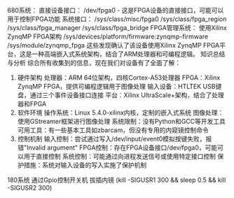 
680系统：
直接设备接口：
/dev/fpga0 - 这是FPGA设备的直接接口，可能可以用于控制FPGA功能
系统接口：
/sys/class/misc/fpga0
/sys/class/fpga_region
/sys/class/fpga_manager
/sys/class/fpga_bridge
FPGA管理系统：
使用Xilinx ZynqMP FPGA架构
/sys/devices/platform/firmware:zynqmp-firmware
/sys/module/zynqmp_fpga
这些发现确认了该设备使用Xilinx ZynqMP FPGA平台，这是一种高端嵌入式系统架构，结合了ARM处理器和可编程逻辑。
知识总结与分析
综合所有收集到的信息，现在我们对设备有了全面了解：
1. 硬件架构
处理器：ARM 64位架构，四核Cortex-A53处理器
FPGA：Xilinx ZynqMP FPGA，提供可编程逻辑用于图像处理
输入设备：HTLTEK USB键盘，通过三个事件设备接口连接
平台：Xilinx UltraScale+架构，结合了处理器和FPGA
2. 软件环境
操作系统：Linux 5.4.0-xilinx内核，定制的嵌入式系统
图像处理：使用GStreamer框架进行图像处理
系统限制：没有Python和GCC等开发工具
可用工具：有一些基本工具如zbarcam，但没有专用的内窥镜控制命令
3. 控制机制
输入控制：尝试通过写入/dev/input/event0模拟按键失败，报错"Invalid argument"
FPGA控制：存在FPGA设备接口/dev/fpga0，可能可以用于直接控制
系统控制：可能通过向进程发送信号或使用特定接口控制
保护措施：系统对输入设备的写入实施了保护机制

180系统
通过Gpio控制开关机
拔插内镜
(kill -SIGUSR1 300 && sleep 0.5 && kill -SIGUSR2 300)